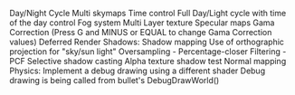 Day/Night Cycle
	Multi skymaps
	Time control
	Full Day/Light cycle with time of the day control
Fog system
Multi Layer texture
Specular maps
Gama Correction (Press G and MINUS or EQUAL to change Gama Correction values)
Deferred Render
Shadows:
	Shadow mapping
	Use of orthographic projection for "sky/sun light"
	Oversampling - Percentage-closer Filtering - PCF
	Selective shadow casting
	Alpha texture shadow test
Normal mapping
Physics:
	Implement a debug drawing using a different shader
	Debug drawing is being called from bullet's DebugDrawWorld() 